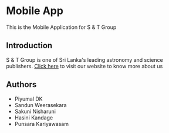 # Mobile App

This is the Mobile Application for S & T Group

## Introduction

S & T Group is one of Sri Lanka's leading astronomy and science publishers. [Click here](https://http://sandtgroup.lk/) to visit our website to know more about us



## Authors

- Piyumal DK
- Sandun Weerasekara
- Sakuni Nisharuni
- Hasini Kandage
- Punsara Kariyawasam